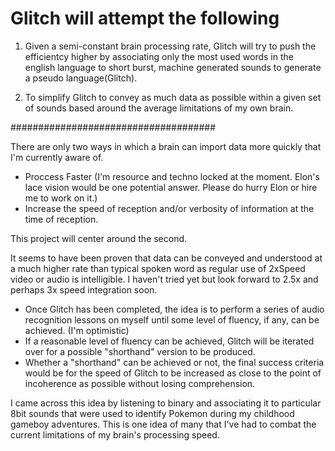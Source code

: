 # Glitch will attempt the following

1. Given a semi-constant brain processing rate, Glitch will try to push the efficientcy higher by associating only the most used words in the english language to short burst, machine generated sounds to generate a pseudo language(Glitch).

2. To simplify Glitch to convey as much data as possible within a given set of sounds based around the average limitations of my own brain. 

#####################################

There are only two ways in which a brain can import data more quickly that I'm currently aware of. 

 - Proccess Faster (I'm resource and techno locked at the moment. Elon's lace vision would be one potential answer. Please do hurry Elon or hire me to work on it.)
 - Increase the speed of reception and/or verbosity of information at the time of reception. 

This project will center around the second. 

It seems to have been proven that data can be conveyed and understood at a much higher rate than typical spoken word as regular use of 2xSpeed video or audio is intelligible. I haven't tried yet but look forward to 2.5x and perhaps 3x speed integration soon. 

- Once Glitch has been completed, the idea is to perform a series of audio recognition lessons on myself until some level of fluency, if any, can be achieved. (I'm optimistic)
- If a reasonable level of fluency can be achieved, Glitch will be iterated over for a possible "shorthand" version to be produced. 
- Whether a "shorthand" can be achieved or not, the final success criteria would be for the speed of Glitch to be increased as close to the point of incoherence as possible without losing comprehension.

I came across this idea by listening to binary and associating it to particular 8bit sounds that were used to identify Pokemon during my childhood gameboy adventures. This is one idea of many that I've had to combat the current limitations of my brain's processing speed. 